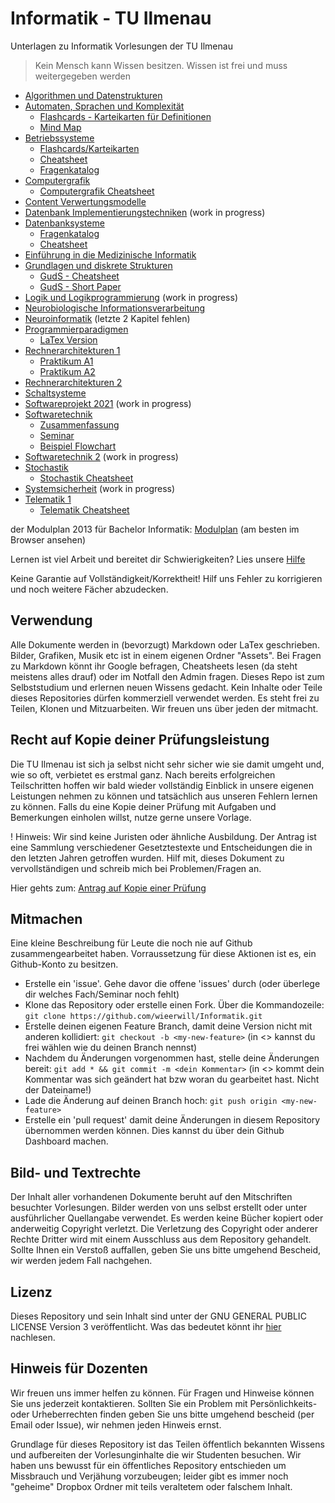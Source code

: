 # Informatik - TU Ilmenau
Unterlagen zu Informatik Vorlesungen der TU Ilmenau
> Kein Mensch kann Wissen besitzen. Wissen ist frei und muss weitergegeben werden

- [Algorithmen und Datenstrukturen](Algorithmen%20und%20Datenstrukturen.md)
- [Automaten, Sprachen und Komplexität](Automaten,%20Sprachen%20und%20Komplexität.md)
  - [Flashcards - Karteikarten für Definitionen](Automaten,%20Sprachen%20und%20Komplexität%20-%20Flashcards.pdf)
  - [Mind Map](Automaten,%20Sprachen%20und%20Komplexität%20-%20MindMap.pdf)
- [Betriebssysteme](Betriebssysteme.md)
  - [Flashcards/Karteikarten](Betriebssysteme%20-%20Flashcards.pdf)
  - [Cheatsheet](Betriebssysteme%20-%20Cheatsheet.pdf)
  - [Fragenkatalog](Betriebssysteme%20-%20Fragen.md)
- [Computergrafik](Computergrafik.md)
  - [Computergrafik Cheatsheet](Computergrafik%20-%20Cheatsheet.pdf)
- [Content Verwertungsmodelle](Content%20Verwertungsmodelle.md)
- [Datenbank Implementierungstechniken](Datenbank%20Implementierungstechniken.md) (work in progress)
- [Datenbanksysteme](Datenbanksysteme.md)
  - [Fragenkatalog](Datenbanksysteme%20-%20Fragen.md)
  - [Cheatsheet](Datenbanksysteme%20-%20Cheatsheet.pdf)
- [Einführung in die Medizinische Informatik](Einführung%20in%20die%20Medizinische%20Informatik.md)
- [Grundlagen und diskrete Strukturen](Grundlagen%20und%20Diskrete%20Strukturen.md)
  - [GudS - Cheatsheet](Grundlagen%20und%20Diskrete%20Strukturen%20-%20Cheatsheet.pdf)
  - [GudS - Short Paper](Grundlagen%20und%20Diskrete%20Strukturen%20-%20short.pdf)
- [Logik und Logikprogrammierung](Logik%20und%20Logikprogrammierung.md) (work in progress)
- [Neurobiologische Informationsverarbeitung](Neurobiologische%20Informationsverarbeitung.md)
- [Neuroinformatik](Neuroinformatik.md) (letzte 2 Kapitel fehlen)
- [Programmierparadigmen](Programmierparadigmen.md)
  - [LaTex Version](Programmierparadigmen.pdf)
- [Rechnerarchitekturen 1](Rechnerarchitekturen%201.md)
  - [Praktikum A1](Rechnerarchitekturen%201%20-%20Praktikum%20A1.pdf)
  - [Praktikum A2](Rechnerarchitekturen%201%20-%20Praktikum%20A2.pdf)
- [Rechnerarchitekturen 2](Rechnerarchitekturen%202.md)
- [Schaltsysteme](Schaltsysteme.md)
- [Softwareprojekt 2021](Softwareprojekt%202021.md) (work in progress)
- [Softwaretechnik](Softwaretechnik.md)
  - [Zusammenfassung](Softwaretechnik%20-%20Cheatsheet.pdf)
  - [Seminar](Softwaretechnik%20-%20Seminar.pdf)
  - [Beispiel Flowchart](Softwaretechnik%20Flowchart.tex)
- [Softwaretechnik 2](Softwaretechnik%202.md) (work in progress)
- [Stochastik](Stochastik.md)
  - [Stochastik Cheatsheet](Stochastik%20-%20Cheatsheet.pdf)
- [Systemsicherheit](Systemsicherheit.md) (work in progress)
- [Telematik 1](Telematik%201.md)
  - [Telematik Cheatsheet](Telematik1-cheatsheet.pdf)

der Modulplan 2013 für Bachelor Informatik: [Modulplan](Modultafel%20-%20Bachelor%20Informatik%202013.html) (am besten im Browser ansehen)

Lernen ist viel Arbeit und bereitet dir Schwierigkeiten? Lies unsere [Hilfe](richtig%20lernen.md)

Keine Garantie auf Vollständigkeit/Korrektheit! Hilf uns Fehler zu korrigieren und noch weitere Fächer abzudecken.

## Verwendung
Alle Dokumente werden in (bevorzugt) Markdown  oder LaTex geschrieben. Bilder, Grafiken, Musik etc ist in einem eigenen Ordner "Assets". Bei Fragen zu Markdown könnt ihr Google befragen, Cheatsheets lesen (da steht meistens alles drauf) oder im Notfall den Admin fragen.
Dieses Repo ist zum Selbststudium und erlernen neuen Wissens gedacht. Kein Inhalte oder Teile dieses Repositories dürfen kommerziell verwendet werden. Es steht frei zu Teilen, Klonen und Mitzuarbeiten.
Wir freuen uns über jeden der mitmacht.

## Recht auf Kopie deiner Prüfungsleistung
Die TU Ilmenau ist sich ja selbst nicht sehr sicher wie sie damit umgeht und, wie so oft, verbietet es erstmal ganz. Nach bereits erfolgreichen Teilschritten hoffen wir bald wieder vollständig Einblick in unsere eigenen Leistungen nehmen zu können und tatsächlich aus unseren Fehlern lernen zu können. Falls du eine Kopie deiner Prüfung mit Aufgaben und Bemerkungen einholen willst, nutze gerne unsere Vorlage.

! Hinweis: Wir sind keine Juristen oder ähnliche Ausbildung. Der Antrag ist eine Sammlung verschiedener Gesetztestexte und Entscheidungen die in den letzten Jahren getroffen wurden. Hilf mit, dieses Dokument zu vervollständigen und schreib mich bei Problemen/Fragen an.

Hier gehts zum: [Antrag auf Kopie einer Prüfung](Antrag%20auf%20Kopie%20einer%20Prüfung.pdf)

## Mitmachen
Eine kleine Beschreibung für Leute die noch nie auf Github zusammengearbeitet haben. Vorraussetzung für diese Aktionen ist es, ein Github-Konto zu besitzen.
- Erstelle ein 'issue'. Gehe davor die offene 'issues' durch (oder überlege dir welches Fach/Seminar noch fehlt)
- Klone das Repository oder erstelle einen Fork. Über die Kommandozeile: ```git clone https://github.com/wieerwill/Informatik.git```
- Erstelle deinen eigenen Feature Branch, damit deine Version nicht mit anderen kollidiert: ```git checkout -b <my-new-feature>``` (in <> kannst du frei wählen wie du deinen Branch nennst)
- Nachdem du Änderungen vorgenommen hast, stelle deine Änderungen bereit: ```git add * && git commit -m <dein Kommentar>``` (in <> kommt dein Kommentar was sich geändert hat bzw woran du gearbeitet hast. Nicht der Dateiname!)
- Lade die Änderung auf deinen Branch hoch: ```git push origin <my-new-feature>```
- Erstelle ein 'pull request' damit deine Änderungen in diesem Repository übernommen werden können. Dies kannst du über dein Github Dashboard machen.

## Bild- und Textrechte
Der Inhalt aller vorhandenen Dokumente beruht auf den Mitschriften besuchter Vorlesungen. Bilder werden von uns selbst erstellt oder unter ausführlicher Quellangabe verwendet. Es werden keine Bücher kopiert oder anderweitig Copyright verletzt. Die Verletzung des Copyright oder anderer Rechte Dritter wird mit einem Ausschluss aus dem Repository gehandelt. Sollte Ihnen ein Verstoß auffallen, geben Sie uns bitte umgehend Bescheid, wir werden jedem Fall nachgehen.

## Lizenz
Dieses Repository und sein Inhalt sind unter der GNU GENERAL PUBLIC LICENSE Version 3 veröffentlicht. Was das bedeutet könnt ihr [hier](LICENSE) nachlesen.


## Hinweis für Dozenten
Wir freuen uns immer helfen zu können. Für Fragen und Hinweise können Sie uns jederzeit kontaktieren. Sollten Sie ein Problem mit Persönlichkeits- oder Urheberrechten finden geben Sie uns bitte umgehend bescheid (per Email oder Issue), wir nehmen jeden Hinweis ernst.

Grundlage für dieses Repository ist das Teilen öffentlich bekannten Wissens und aufbereiten der Vorlesunginhalte die wir Studenten besuchen. Wir haben uns bewusst für ein öffentliches Repository entschieden um Missbrauch und Verjähung vorzubeugen; leider gibt es immer noch "geheime" Dropbox Ordner mit teils veraltetem oder falschem Inhalt.
